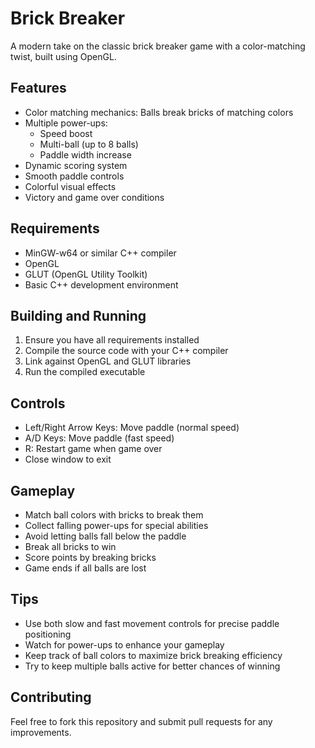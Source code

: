 # Brick Breaker

A modern take on the classic brick breaker game with a color-matching twist, built using OpenGL.

## Features

- Color matching mechanics: Balls break bricks of matching colors
- Multiple power-ups:
  - Speed boost
  - Multi-ball (up to 8 balls)
  - Paddle width increase
- Dynamic scoring system
- Smooth paddle controls
- Colorful visual effects
- Victory and game over conditions

## Requirements

- MinGW-w64 or similar C++ compiler
- OpenGL
- GLUT (OpenGL Utility Toolkit)
- Basic C++ development environment

## Building and Running

1. Ensure you have all requirements installed
2. Compile the source code with your C++ compiler
3. Link against OpenGL and GLUT libraries
4. Run the compiled executable

## Controls

- Left/Right Arrow Keys: Move paddle (normal speed)
- A/D Keys: Move paddle (fast speed)
- R: Restart game when game over
- Close window to exit

## Gameplay

- Match ball colors with bricks to break them
- Collect falling power-ups for special abilities
- Avoid letting balls fall below the paddle
- Break all bricks to win
- Score points by breaking bricks
- Game ends if all balls are lost

## Tips

- Use both slow and fast movement controls for precise paddle positioning
- Watch for power-ups to enhance your gameplay
- Keep track of ball colors to maximize brick breaking efficiency
- Try to keep multiple balls active for better chances of winning

## Contributing

Feel free to fork this repository and submit pull requests for any improvements.


